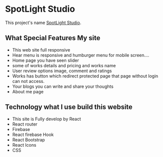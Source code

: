 # SpotLight Studio

This project's name [SpotLight Studio](https://spot-light-studio.web.app/).

## What Special Features My site 

* This web site full responsive
* Hear menu is responsive and humburger menu for mobile screen....
* Home page you have seen slider
* some of works details and pricing and works name
* User review options image, comment and ratings
* Works has button which redirect protected page that page without login can not access.
* Your blogs you can write and share your thoughts
* About me page

## Technology what I use build this website

* This site is Fully develop by React
* React router
* Firebase
* React firebase Hook
* React Bootstrap
* React Icons
* CSS

